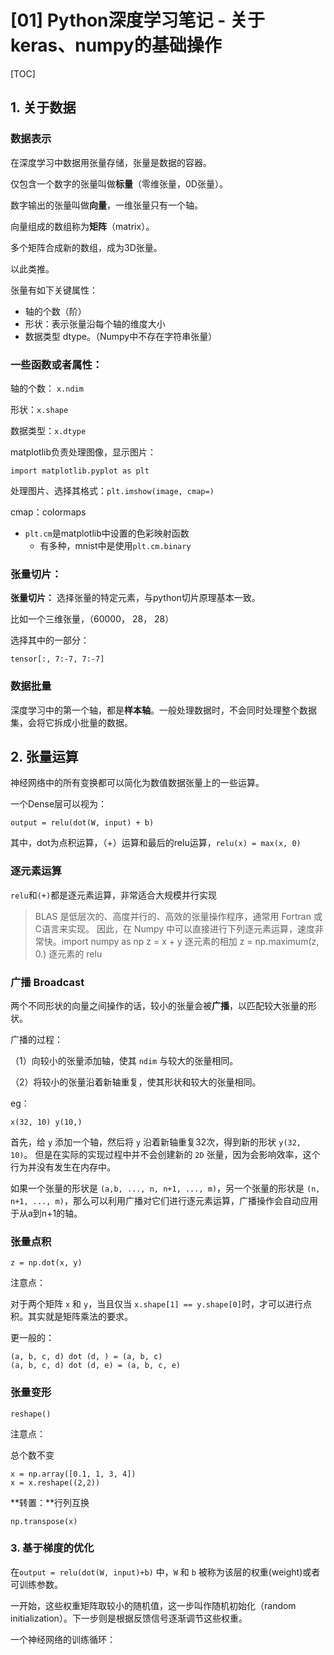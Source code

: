 # [01] Python深度学习笔记 - 关于keras、numpy的基础操作

[TOC]

## 1. 关于数据

### 数据表示

在深度学习中数据用张量存储，张量是数据的容器。

仅包含一个数字的张量叫做**标量**（零维张量，0D张量）。

数字输出的张量叫做**向量**，一维张量只有一个轴。

向量组成的数组称为**矩阵**（matrix）。

多个矩阵合成新的数组，成为3D张量。

以此类推。



张量有如下关键属性：

- 轴的个数（阶）
- 形状：表示张量沿每个轴的维度大小
- 数据类型 dtype。（Numpy中不存在字符串张量）



### 一些函数或者属性：

轴的个数： `x.ndim`

形状：`x.shape`

数据类型：`x.dtype`



matplotlib负责处理图像，显示图片：

```
import matplotlib.pyplot as plt
```

处理图片、选择其格式：`plt.imshow(image, cmap=)`

cmap：colormaps

- `plt.cm`是matplotlib中设置的色彩映射函数
    - 有多种，mnist中是使用`plt.cm.binary`



### 张量切片：

**张量切片：** 选择张量的特定元素，与python切片原理基本一致。

比如一个三维张量，（60000， 28， 28）

选择其中的一部分：

`tensor[:, 7:-7, 7:-7]`



### 数据批量

深度学习中的第一个轴，都是**样本轴**。一般处理数据时，不会同时处理整个数据集，会将它拆成小批量的数据。



## 2. 张量运算

神经网络中的所有变换都可以简化为数值数据张量上的一些运算。

一个Dense层可以视为： 

```
output = relu(dot(W, input) + b)
```

其中，dot为点积运算，（+）运算和最后的relu运算，`relu(x) = max(x, 0)`

### 逐元素运算

`relu`和`(+)`都是逐元素运算，非常适合大规模并行实现

> BLAS 是低层次的、高度并行的、高效的张量操作程序，通常用 Fortran 或C语言来实现。 
> 因此，在 Numpy 中可以直接进行下列逐元素运算，速度非常快。import numpy as np 
> z = x + y  逐元素的相加 
> z = np.maximum(z, 0.) 逐元素的 relu



### 广播 Broadcast

两个不同形状的向量之间操作的话，较小的张量会被**广播**，以匹配较大张量的形状。

广播的过程：

（1）向较小的张量添加轴，使其 `ndim` 与较大的张量相同。

（2）将较小的张量沿着新轴重复，使其形状和较大的张量相同。

eg：

```
x(32, 10) y(10,)
```
首先，给 `y` 添加一个轴，然后将 `y` 沿着新轴重复32次，得到新的形状 `y(32, 10)`。
但是在实际的实现过程中并不会创建新的 `2D` 张量，因为会影响效率，这个行为并没有发生在内存中。



如果一个张量的形状是 `(a,b, ..., n, n+1, ..., m)`，另一个张量的形状是 `(n, n+1, ..., m)`，那么可以利用广播对它们进行逐元素运算，广播操作会自动应用于从a到n+1的轴。



### 张量点积

`z = np.dot(x, y)`

注意点：

对于两个矩阵 `x` 和 `y`，当且仅当 `x.shape[1] == y.shape[0]`时，才可以进行点积。其实就是矩阵乘法的要求。

更一般的：

```
(a, b, c, d) dot (d, ) = (a, b, c)
(a, b, c, d) dot (d, e) = (a, b, c, e)
```

### 张量变形

`reshape()`

注意点：

总个数不变

```
x = np.array([0.1, 1, 3, 4])
x = x.reshape((2,2))
```

**转置：**行列互换

`np.transpose(x)`



### 3. 基于梯度的优化

在`output = relu(dot(W, input)+b)` 中，`W` 和 `b` 被称为该层的权重(weight)或者可训练参数。

一开始，这些权重矩阵取较小的随机值，这一步叫作随机初始化（random initialization）。下一步则是根据反馈信号逐渐调节这些权重。

一个神经网络的训练循环：

